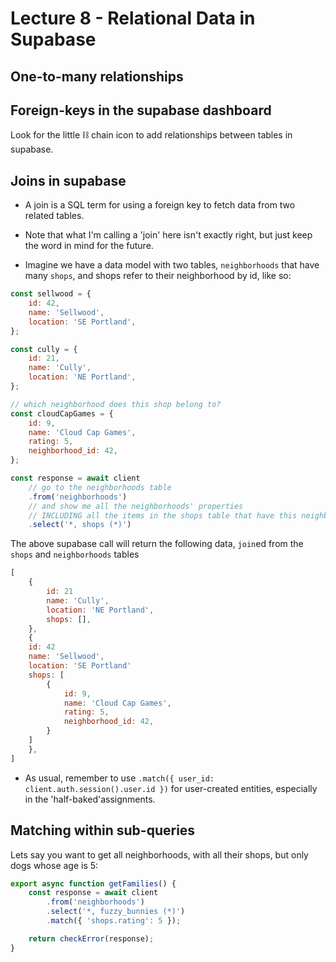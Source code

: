 # Lecture 8 - Relational Data in Supabase

## One-to-many relationships

## Foreign-keys in the supabase dashboard

Look for the little ⛓️ chain icon to add relationships between tables in supabase.
## Joins in supabase

- A join is a SQL term for using a foreign key to fetch data from two related tables. 
- Note that what I'm calling a 'join' here isn't exactly right, but just keep the word in mind for the future.

- Imagine we have a data model with two tables, `neighborhoods` that have many `shops`, and shops refer to their neighborhood by id, like so:

```js
const sellwood = {
    id: 42,
    name: 'Sellwood',
    location: 'SE Portland',
};

const cully = {
    id: 21,
    name: 'Cully',
    location: 'NE Portland',
};

// which neighborhood does this shop belong to?
const cloudCapGames = {
    id: 9,
    name: 'Cloud Cap Games',
    rating: 5,
    neighborhood_id: 42,
};

```

```js
const response = await client
    // go to the neighborhoods table
    .from('neighborhoods')
    // and show me all the neighborhoods' properties
    // INCLUDING all the items in the shops table that have this neighborhood as their neighborhood_id
    .select('*, shops (*)')
```

The above supabase call will return the following data, `join`ed from the `shops` and `neighborhoods` tables

```js
[
    {
        id: 21
        name: 'Cully',
        location: 'NE Portland',
        shops: [],
    },
    {
    id: 42
    name: 'Sellwood',
    location: 'SE Portland'
    shops: [
        {
            id: 9,
            name: 'Cloud Cap Games',
            rating: 5,
            neighborhood_id: 42,
        }
    ]
    },
]
```

- As usual, remember to use `.match({ user_id: client.auth.session().user.id })` for user-created entities, especially in the 'half-baked'assignments.

## Matching within sub-queries

Lets say you want to get all neighborhoods, with all their shops, but only dogs whose age is 5:

```js
export async function getFamilies() {
    const response = await client
        .from('neighborhoods')
        .select('*, fuzzy_bunnies (*)')
        .match({ 'shops.rating': 5 });

    return checkError(response);    
}
```